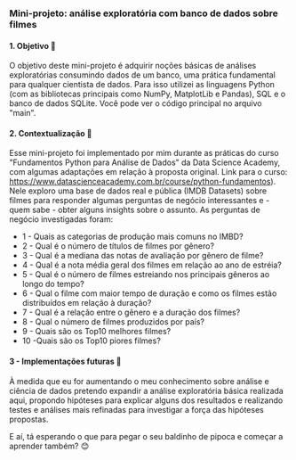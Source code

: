 ### Mini-projeto: análise exploratória com banco de dados sobre filmes


#### 1. Objetivo :dart:
O objetivo deste mini-projeto é adquirir noções básicas de análises exploratórias consumindo dados de um banco, uma prática fundamental para qualquer cientista de dados. Para isso utilizei as linguagens Python (com as bibliotecas principais como NumPy, MatplotLib e Pandas), SQL e o banco de dados SQLite. Você pode ver o código principal no arquivo "main".

#### 2. Contextualização :flashlight:
Esse mini-projeto foi implementado por mim durante as práticas do curso "Fundamentos Python para Análise de Dados" da Data Science Academy, com algumas adaptações em relação à proposta original. Link para o curso: https://www.datascienceacademy.com.br/course/python-fundamentos). <br>
Nele exploro uma base de dados real e pública (IMDB Datasets) sobre filmes para responder algumas perguntas de negócio interessantes e - quem sabe - obter alguns insights sobre o assunto. As perguntas de negócio investigadas foram:
* 1 - Quais as categorias de produção mais comuns no IMBD?
* 2 - Qual é o número de títulos de filmes por gênero?
* 3 - Qual é a mediana das notas de avaliação por gênero de filme?
* 4 - Qual é a nota média geral dos filmes em relação ao ano de estréia?
* 5 - Qual é o número de filmes estreiando nos principais gêneros ao longo do tempo?
* 6 - Qual o filme com maior tempo de duração e como os filmes estão distribuídos em relação à duração?
* 7 - Qual é a relação entre o gênero e a duração dos filmes?
* 8 - Qual o número de filmes produzidos por país?
* 9 - Quais são os Top10 melhores filmes?
* 10 -Quais são os Top10 piores filmes?
 
#### 3 - Implementações futuras :calendar:
À medida que eu for aumentando o meu conhecimento sobre análise e ciência de dados pretendo expandir a análise exploratória básica realizada aqui, propondo hipóteses para explicar alguns dos resultados e realizando testes e análises mais refinadas para investigar a força das hipóteses propostas.


E aí, tá esperando o que para pegar o seu baldinho de pipoca e começar a aprender também? :blush:
